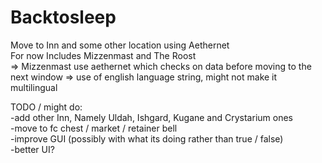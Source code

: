 # Backtosleep
Move to Inn and some other location using Aethernet<br />
For now Includes Mizzenmast and The Roost<br />
=> Mizzenmast use aethernet which checks on data before moving to the next window => use of english language string, might not make it multilingual<br />

TODO / might do:  <br />
-add other Inn, Namely Uldah, Ishgard, Kugane and Crystarium ones<br />
-move to fc chest / market / retainer bell<br />
-improve GUI (possibly with what its doing rather than true / false)<br />
-better UI?
